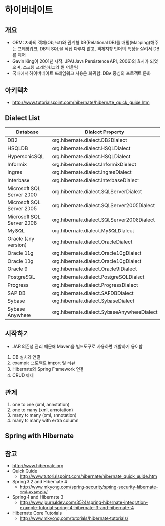 # 하이버네이트

## 개요
- ORM: 자바의 객체(Object)와 관계형 DB(Relational DB)를 매핑(Mapping)해주는 프레임워크, DB의 SQL을 직접 다루지 않고, 객체지향 언어의 특징을 살려서 DB를 제어
- Gavin King이 2001년 시작. JPA(Java Persistence API, 2006)의 효시가 되었으며, 스프링 프레임워크와 잘 어울림
- 국내에서 하이버네이트 프레임워크 사용은 희귀함. DBA 중심의 프로젝트 문화

## 아키텍처
- http://www.tutorialspoint.com/hibernate/hibernate_quick_guide.htm

## Dialect List
|Database	|Dialect Property
|---|---|
|DB2	|org.hibernate.dialect.DB2Dialect
|HSQLDB	|org.hibernate.dialect.HSQLDialect
|HypersonicSQL	|org.hibernate.dialect.HSQLDialect
|Informix	|org.hibernate.dialect.InformixDialect
|Ingres	|org.hibernate.dialect.IngresDialect
|Interbase	|org.hibernate.dialect.InterbaseDialect
|Microsoft SQL Server 2000	|org.hibernate.dialect.SQLServerDialect
|Microsoft SQL Server 2005	|org.hibernate.dialect.SQLServer2005Dialect
|Microsoft SQL Server 2008	|org.hibernate.dialect.SQLServer2008Dialect
|MySQL	|org.hibernate.dialect.MySQLDialect
|Oracle (any version)	|org.hibernate.dialect.OracleDialect
|Oracle 11g	|org.hibernate.dialect.Oracle10gDialect
|Oracle 10g	|org.hibernate.dialect.Oracle10gDialect
|Oracle 9i	|org.hibernate.dialect.Oracle9iDialect
|PostgreSQL	|org.hibernate.dialect.PostgreSQLDialect
|Progress	|org.hibernate.dialect.ProgressDialect
|SAP DB	|org.hibernate.dialect.SAPDBDialect
|Sybase	|org.hibernate.dialect.SybaseDialect
|Sybase Anywhere	|org.hibernate.dialect.SybaseAnywhereDialect


## 시작하기
- JAR 의존성 관리 때문에 Maven을 빌드도구로 사용하면 개발하기 용이함

1. DB 설치와 연결
2. example 프로젝트 import 및 리뷰
3. Hibernate와 Spring Framework 연결
4. CRUD 예제

## 관계
1. one to one (xml, annotation)
2. one to many (xml, annotation)
3. many to many (xml, annotation)
4. many to many with extra column

## Spring with Hibernate


## 참고
- http://www.hibernate.org
- Quick Guide
  * http://www.tutorialspoint.com/hibernate/hibernate_quick_guide.htm
- Spring 3.2 and Hibernate 4
  * http://www.mkyong.com/spring-security/spring-security-hibernate-xml-example/
- Spring 4 and Hibernate 3
  * http://www.journaldev.com/3524/spring-hibernate-integration-example-tutorial-spring-4-hibernate-3-and-hibernate-4
- Hibernate Core Tutorials
  * http://www.mkyong.com/tutorials/hibernate-tutorials/
